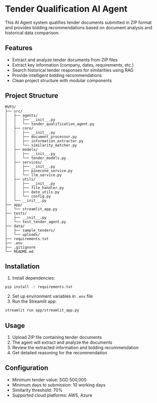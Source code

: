 # Tender Qualification AI Agent

This AI Agent system qualifies tender documents submitted in ZIP format and provides bidding recommendations based on document analysis and historical data comparison.

## Features

- Extract and analyze tender documents from ZIP files
- Extract key information (company, dates, requirements, etc.)
- Search historical tender responses for similarities using RAG
- Provide intelligent bidding recommendations
- Clean project structure with modular components

## Project Structure

```
MVP3/
├── src/
│   ├── agents/
│   │   ├── __init__.py
│   │   └── tender_qualification_agent.py
│   ├── core/
│   │   ├── __init__.py
│   │   ├── document_processor.py
│   │   ├── information_extractor.py
│   │   └── similarity_matcher.py
│   ├── models/
│   │   ├── __init__.py
│   │   └── tender_models.py
│   ├── services/
│   │   ├── __init__.py
│   │   ├── pinecone_service.py
│   │   └── llm_service.py
│   ├── utils/
│   │   ├── __init__.py
│   │   ├── file_handler.py
│   │   ├── date_utils.py
│   │   └── config.py
│   └── __init__.py
├── app/
│   └── streamlit_app.py
├── tests/
│   ├── __init__.py
│   └── test_tender_agent.py
├── data/
│   ├── sample_tenders/
│   └── uploads/
├── requirements.txt
├── .env
├── .gitignore
└── README.md
```

## Installation

1. Install dependencies:
```bash
pip install -r requirements.txt
```

2. Set up environment variables in `.env` file
3. Run the Streamlit app:
```bash
streamlit run app/streamlit_app.py
```

## Usage

1. Upload ZIP file containing tender documents
2. The agent will extract and analyze the documents
3. Review the extracted information and bidding recommendation
4. Get detailed reasoning for the recommendation

## Configuration

- Minimum tender value: SGD 500,000
- Minimum days to submission: 10 working days
- Similarity threshold: 70%
- Supported cloud platforms: AWS, Azure

